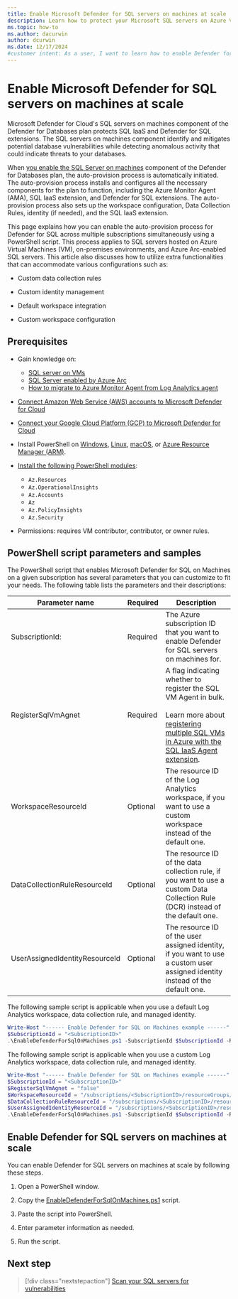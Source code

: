 ```yaml
---
title: Enable Microsoft Defender for SQL servers on machines at scale
description: Learn how to protect your Microsoft SQL servers on Azure VMs, on-premises, and in hybrid and multicloud environments with Microsoft Defender for Cloud at scale.
ms.topic: how-to
ms.author: dacurwin
author: dcurwin
ms.date: 12/17/2024
#customer intent: As a user, I want to learn how to enable Defender for SQL servers at scale so that I can protect my SQL servers efficiently.
---
```


# Enable Microsoft Defender for SQL servers on machines at scale

Microsoft Defender for Cloud's SQL servers on machines component of the Defender for Databases plan protects SQL IaaS and Defender for SQL extensions. The SQL servers on machines component identify and mitigates potential database vulnerabilities while detecting anomalous activity that could indicate threats to your databases.

When [you enable the SQL Server on machines](tutorial-enable-databases-plan.md#enable-specific-plans-database-protections) component of the Defender for Databases plan, the auto-provision process is automatically initiated. The auto-provision process installs and configures all the necessary components for the plan to function, including the Azure Monitor Agent (AMA), SQL IaaS extension, and Defender for SQL extensions. The auto-provision process also sets up the workspace configuration, Data Collection Rules, identity (if needed), and the SQL IaaS extension.

This page explains how you can enable the auto-provision process for Defender for SQL across multiple subscriptions simultaneously using a PowerShell script. This process applies to SQL servers hosted on Azure Virtual Machines (VM), on-premises environments, and Azure Arc-enabled SQL servers. This article also discusses how to utilize extra functionalities that can accommodate various configurations such as:

- Custom data collection rules

- Custom identity management 

- Default workspace integration 

- Custom workspace configuration

## Prerequisites

- Gain knowledge on: 
    - [SQL server on VMs](https://azure.microsoft.com/products/virtual-machines/sql-server/)
    - [SQL Server enabled by Azure Arc](/sql/sql-server/azure-arc/overview)
    - [How to migrate to Azure Monitor Agent from Log Analytics agent](/azure/azure-monitor/agents/azure-monitor-agent-migration)

- [Connect Amazon Web Service (AWS) accounts to Microsoft Defender for Cloud](quickstart-onboard-aws.md)
- [Connect your Google Cloud Platform (GCP) to Microsoft Defender for Cloud](quickstart-onboard-gcp.md)

- Install PowerShell on [Windows](/powershell/scripting/install/installing-powershell-on-windows), [Linux](/powershell/scripting/install/installing-powershell-on-linux), [macOS](/powershell/scripting/install/installing-powershell-on-macos), or [Azure Resource Manager (ARM)](/powershell/scripting/install/powershell-on-arm).
- [Install the following PowerShell modules](/powershell/module/powershellget/install-module):
    - `Az.Resources`
    - `Az.OperationalInsights`
    - `Az.Accounts`
    - `Az`
    - `Az.PolicyInsights`
    - `Az.Security`

- Permissions: requires VM contributor, contributor, or owner rules.

## PowerShell script parameters and samples

The PowerShell script that enables Microsoft Defender for SQL on Machines on a given subscription has several parameters that you can customize to fit your needs. The following table lists the parameters and their descriptions:

| Parameter name | Required | Description |
|--|--|--|
| SubscriptionId: | Required | The Azure subscription ID that you want to enable Defender for SQL servers on machines for. |
| RegisterSqlVmAgnet | Required | A flag indicating whether to register the SQL VM Agent in bulk. <br><br> Learn more about [registering multiple SQL VMs in Azure with the SQL IaaS Agent extension](/azure/azure-sql/virtual-machines/windows/sql-agent-extension-manually-register-vms-bulk). |
| WorkspaceResourceId | Optional | The resource ID of the Log Analytics workspace, if you want to use a custom workspace instead of the default one. |
| DataCollectionRuleResourceId | Optional | The resource ID of the data collection rule, if you want to use a custom Data Collection Rule (DCR) instead of the default one. |
| UserAssignedIdentityResourceId | Optional | The resource ID of the user assigned identity, if you want to use a custom user assigned identity instead of the default one. |

The following sample script is applicable when you use a default Log Analytics workspace, data collection rule, and managed identity.

```powershell
Write-Host "------ Enable Defender for SQL on Machines example ------" 
$SubscriptionId = "<SubscriptionID>"
.\EnableDefenderForSqlOnMachines.ps1 -SubscriptionId $SubscriptionId -RegisterSqlVmAgnet $RegisterSqlVmAgnet 
```

The following sample script is applicable when you use a custom Log Analytics workspace, data collection rule, and managed identity.

```powershell
Write-Host "------ Enable Defender for SQL on Machines example ------" 
$SubscriptionId = "<SubscriptionID>" 
$RegisterSqlVmAgnet = "false" 
$WorkspaceResourceId = "/subscriptions/<SubscriptionID>/resourceGroups/someResourceGroup/providers/Microsoft.OperationalInsights/workspaces/someWorkspace" 
$DataCollectionRuleResourceId = "/subscriptions/<SubscriptionID>/resourceGroups/someOtherResourceGroup/providers/Microsoft.Insights/dataCollectionRules/someDcr" 
$UserAssignedIdentityResourceId = "/subscriptions/<SubscriptionID>/resourceGroups/someElseResourceGroup/providers/Microsoft.ManagedIdentity/userAssignedIdentities/someManagedIdentity" 
.\EnableDefenderForSqlOnMachines.ps1 -SubscriptionId $SubscriptionId -RegisterSqlVmAgnet $RegisterSqlVmAgnet -WorkspaceResourceId $WorkspaceResourceId -DataCollectionRuleResourceId $DataCollectionRuleResourceId -UserAssignedIdentityResourceId $UserAssignedIdentityResourceId
```

## Enable Defender for SQL servers on machines at scale

You can enable Defender for SQL servers on machines at scale by following these steps.

1. Open a PowerShell window.

1. Copy the [EnableDefenderForSqlOnMachines.ps1](https://github.com/Azure/Microsoft-Defender-for-Cloud/blob/fd04330a79a4bcd48424bf7a4058f44216bc40e4/Powershell%20scripts/Enable%20Defender%20for%20SQL%20servers%20on%20machines/EnableDefenderForSqlOnMachines.ps1) script.

1. Paste the script into PowerShell.

1. Enter parameter information as needed.

1. Run the script. 

## Next step

> [!div class="nextstepaction"]
> [Scan your SQL servers for vulnerabilities](defender-for-sql-on-machines-vulnerability-assessment.md)
